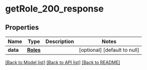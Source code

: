 # getRole_200_response

## Properties
Name | Type | Description | Notes
------------ | ------------- | ------------- | -------------
**data** | [**Roles**](Roles.md) |  | [optional] [default to null]

[[Back to Model list]](../README.md#documentation-for-models) [[Back to API list]](../README.md#documentation-for-api-endpoints) [[Back to README]](../README.md)


